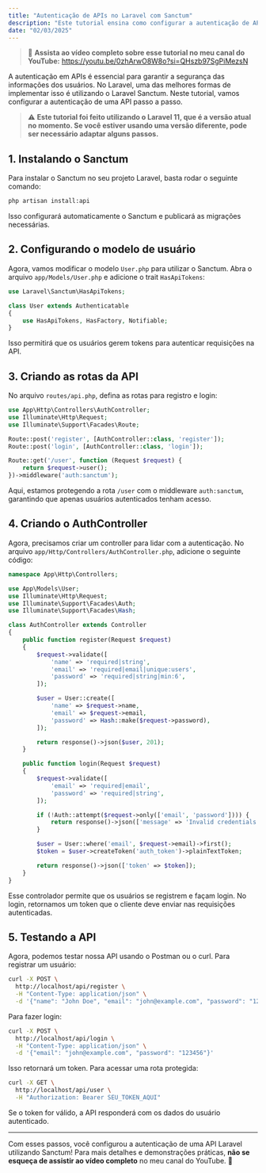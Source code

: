 ```yaml
---
title: "Autenticação de APIs no Laravel com Sanctum"
description: "Este tutorial ensina como configurar a autenticação de APIs no Laravel utilizando Sanctum, com um passo a passo detalhado."
date: "02/03/2025"
---
```


> 🎥 **Assista ao vídeo completo sobre esse tutorial no meu canal do YouTube:** https://youtu.be/0zhArwO8W8o?si=QHszb97SgPiMezsN

A autenticação em APIs é essencial para garantir a segurança das informações dos usuários. No Laravel, uma das melhores formas de implementar isso é utilizando o Laravel Sanctum. Neste tutorial, vamos configurar a autenticação de uma API passo a passo.

> ⚠️ **Este tutorial foi feito utilizando o Laravel 11, que é a versão atual no momento. Se você estiver usando uma versão diferente, pode ser necessário adaptar alguns passos.**

## 1. Instalando o Sanctum

Para instalar o Sanctum no seu projeto Laravel, basta rodar o seguinte comando:

```bash
php artisan install:api
```

Isso configurará automaticamente o Sanctum e publicará as migrações necessárias.

## 2. Configurando o modelo de usuário

Agora, vamos modificar o modelo `User.php` para utilizar o Sanctum. Abra o arquivo `app/Models/User.php` e adicione o trait `HasApiTokens`:

```php
use Laravel\Sanctum\HasApiTokens;

class User extends Authenticatable
{
    use HasApiTokens, HasFactory, Notifiable;
}
```

Isso permitirá que os usuários gerem tokens para autenticar requisições na API.

## 3. Criando as rotas da API

No arquivo `routes/api.php`, defina as rotas para registro e login:

```php
use App\Http\Controllers\AuthController;
use Illuminate\Http\Request;
use Illuminate\Support\Facades\Route;

Route::post('register', [AuthController::class, 'register']);
Route::post('login', [AuthController::class, 'login']);

Route::get('/user', function (Request $request) {
    return $request->user();
})->middleware('auth:sanctum');
```

Aqui, estamos protegendo a rota `/user` com o middleware `auth:sanctum`, garantindo que apenas usuários autenticados tenham acesso.

## 4. Criando o AuthController

Agora, precisamos criar um controller para lidar com a autenticação. No arquivo `app/Http/Controllers/AuthController.php`, adicione o seguinte código:

```php
namespace App\Http\Controllers;

use App\Models\User;
use Illuminate\Http\Request;
use Illuminate\Support\Facades\Auth;
use Illuminate\Support\Facades\Hash;

class AuthController extends Controller
{
    public function register(Request $request)
    {
        $request->validate([
            'name' => 'required|string',
            'email' => 'required|email|unique:users',
            'password' => 'required|string|min:6',
        ]);

        $user = User::create([
            'name' => $request->name,
            'email' => $request->email,
            'password' => Hash::make($request->password),
        ]);

        return response()->json($user, 201);
    }

    public function login(Request $request)
    {
        $request->validate([
            'email' => 'required|email',
            'password' => 'required|string',
        ]);

        if (!Auth::attempt($request->only(['email', 'password']))) {
            return response()->json(['message' => 'Invalid credentials'], 401);
        }

        $user = User::where('email', $request->email)->first();
        $token = $user->createToken('auth_token')->plainTextToken;

        return response()->json(['token' => $token]);
    }
}
```

Esse controlador permite que os usuários se registrem e façam login. No login, retornamos um token que o cliente deve enviar nas requisições autenticadas.

## 5. Testando a API

Agora, podemos testar nossa API usando o Postman ou o curl. Para registrar um usuário:

```bash
curl -X POST \
  http://localhost/api/register \
  -H "Content-Type: application/json" \
  -d '{"name": "John Doe", "email": "john@example.com", "password": "123456"}'
```

Para fazer login:

```bash
curl -X POST \
  http://localhost/api/login \
  -H "Content-Type: application/json" \
  -d '{"email": "john@example.com", "password": "123456"}'
```

Isso retornará um token. Para acessar uma rota protegida:

```bash
curl -X GET \
  http://localhost/api/user \
  -H "Authorization: Bearer SEU_TOKEN_AQUI"
```

Se o token for válido, a API responderá com os dados do usuário autenticado.

---

Com esses passos, você configurou a autenticação de uma API Laravel utilizando Sanctum! Para mais detalhes e demonstrações práticas, **não se esqueça de assistir ao vídeo completo** no meu canal do YouTube. 🚀

